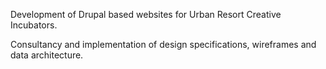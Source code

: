 Development of Drupal based websites for Urban Resort Creative Incubators.

Consultancy and implementation of design specifications, wireframes and data
architecture.
